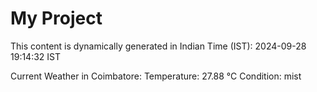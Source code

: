 # My Project

This content is dynamically generated in Indian Time (IST): 2024-09-28 19:14:32 IST


Current Weather in Coimbatore:
Temperature: 27.88 °C
Condition: mist
